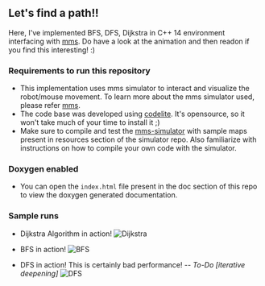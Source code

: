 ## Let's find a path!!
Here, I've implemented BFS, DFS, Dijkstra in C++ 14 environment interfacing with [mms](https://github.com/mackorone/mms). Do have a look at the animation and then readon if you find this interesting! :) 

### Requirements to run this repository
- This implementation uses mms simulator to interact and visualize the robot/mouse movement. To learn more about the mms simulator used, please refer [mms](https://github.com/mackorone/mms).
- The code base was developed using [codelite](https://codelite.org/). It's opensource, so it won't take much of your time to install it ;)
- Make sure to compile and test the [mms-simulator](https://github.com/mackorone/mms) with sample maps present in resources section of the simulator repo. Also familiarize with instructions on how to compile your own code with the simulator.

### Doxygen enabled 
- You can open the `index.html` file present in the doc section of this repo to view the doxygen generated documentation.


### Sample runs
- Dijkstra Algorithm in action!
![Dijkstra](https://github.com/RachithP/planning-in-robotics/blob/master/dp-with-mms/output/gifs/dijkstra.gif)

- BFS in action!
![BFS](https://github.com/RachithP/planning-in-robotics/blob/master/dp-with-mms/output/gifs/bfs.gif)

- DFS in action! This is certainly bad performance! -- *To-Do [iterative deepening]*
![DFS](https://github.com/RachithP/planning-in-robotics/blob/master/dp-with-mms/output/gifs/dfs.gif)
